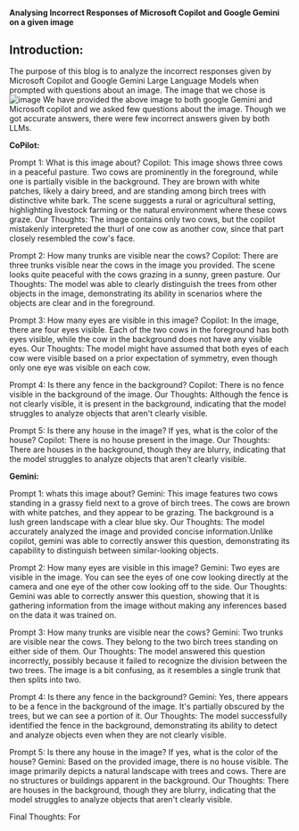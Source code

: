 #### Analysing Incorrect Responses of Microsoft Copilot and Google Gemini on a given image

## Introduction:
The purpose of this blog is to analyze the incorrect responses given by Microsoft Copilot and Google Gemini Large Language Models when prompted with questions about an image.
The image that we chose is
![image](https://github.com/user-attachments/assets/a6c9e41c-f803-43e3-83ff-f3a6f5458ce7)
We have provided the above image to both google Gemini and Microsoft copilot and we asked few questions about the image. Though we got accurate answers, there were few incorrect answers given by both LLMs.

**CoPilot:**

Prompt 1: What is this image about? Copilot: This image shows three cows in a peaceful pasture. Two cows are prominently in the foreground, while one is partially visible in the background. They are brown with white patches, likely a dairy breed, and are standing among birch trees with distinctive white bark. The scene suggests a rural or agricultural setting, highlighting livestock farming or the natural environment where these cows graze. 
Our Thoughts: The image contains only two cows, but the copilot mistakenly interpreted the thurl of one cow as another cow, since that part closely resembled the cow's face.

Prompt 2: How many trunks are visible near the cows? Copilot: There are three trunks visible near the cows in the image you provided. The scene looks quite peaceful with the cows grazing in a sunny, green pasture. Our Thoughts: The model was able to clearly distinguish the trees from other objects in the image, demonstrating its ability in scenarios where the objects are clear and in the foreground.

Prompt 3: How many eyes are visible in this image? Copilot: In the image, there are four eyes visible. Each of the two cows in the foreground has both eyes visible, while the cow in the background does not have any visible eyes. Our Thoughts: The model might have assumed that both eyes of each cow were visible based on a prior expectation of symmetry, even though only one eye was visible on each cow.

Prompt 4: Is there any fence in the background?
Copilot: There is no fence visible in the background of the image.
Our Thoughts: Although the fence is not clearly visible, it is present in the background, indicating that the model struggles to analyze objects that aren't clearly visible.

Prompt 5: Is there any house in the image? If yes, what is the color of the house?
Copilot: There is no house present in the image.
Our Thoughts: There are houses in the background, though they are blurry, indicating that the model struggles to analyze objects that aren't clearly visible.


**Gemini:**

Prompt 1: whats this image about?
Gemini: This image features two cows standing in a grassy field next to a grove of birch trees. The cows are brown with white patches, and they appear to be grazing. The background is a lush green landscape with a clear blue sky.
Our Thoughts: The model accurately analyzed the image and provided concise information.Unlike copilot, gemini was able to correctly answer this question, demonstrating its capability to distinguish between similar-looking objects.

Prompt 2: How many eyes are visible in this image?
Gemini: Two eyes are visible in the image. You can see the eyes of one cow looking directly at the camera and one eye of the other cow looking off to the side.
Our Thoughts:  Gemini was able to correctly answer this question, showing that it is gathering information from the image without making any inferences based on the data it was trained on.

Prompt 3: How many trunks are visible near the cows?
Gemini: Two trunks are visible near the cows. They belong to the two birch trees standing on either side of them.
Our Thoughts: The model answered this question incorrectly, possibly because it failed to recognize the division between the two trees. The image is a bit confusing, as it resembles a single trunk that then splits into two.

Prompt 4: Is there any fence in the background?
Gemini: Yes, there appears to be a fence in the background of the image. It's partially obscured by the trees, but we can see a portion of it.
Our Thoughts: The model successfully identified the fence in the background, demonstrating its ability to detect and analyze objects even when they are not clearly visible.

Prompt 5: Is there any house in the image? If yes, what is the color of the house?
Gemini: Based on the provided image, there is no house visible. The image primarily depicts a natural landscape with trees and cows. There are no structures or buildings apparent in the background.
Our Thoughts: There are houses in the background, though they are blurry, indicating that the model struggles to analyze objects that aren't clearly visible.

Final Thoughts: For 






